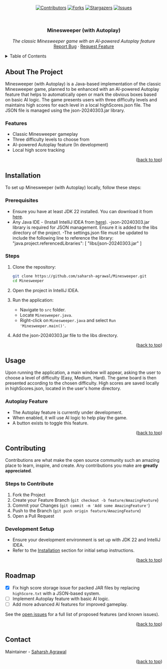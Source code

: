 <div id="top"></div>
<div align="center">

[![Contributors][contributors-shield]][contributors-url]
[![Forks][forks-shield]][forks-url]
[![Stargazers][stars-shield]][stars-url]
[![Issues][issues-shield]][issues-url]

</div>

<!-- PROJECT LOGO -->
<br />
<div align="center">
  <a href="https://github.com/saharsh-agrawal/Minesweeper">
    <!--<img src="https://raw.githubusercontent.com/saharsh-agrawal/Minesweeper/main/logo.png" alt="Logo" width="140">-->
  </a>

<h3 align="center">Minesweeper (with Autoplay)</h3>

  <p align="center">
    <i>The classic Minesweeper game with an AI-powered Autoplay feature</i>
    <br />
    <!--<a href="#getting-started"><strong>Explore the docs »</strong></a>
    <br />-->
    <a href="https://github.com/saharsh-agrawal/Minesweeper/issues">Report Bug</a>
    ·
    <a href="https://github.com/saharsh-agrawal/Minesweeper/issues">Request Feature</a>
  </p>
</div>

<!-- TABLE OF CONTENTS -->
<details>
  <summary>Table of Contents</summary>
  <ol>
    <li><a href="#about-the-project">About The Project</a></li>
    <li><a href="#installation">Installation</a></li>
    <li><a href="#usage">Usage</a></li>
    <li><a href="#contributing">Contributing</a></li>
    <li><a href="#roadmap">Roadmap</a></li>
    <li><a href="#contact">Contact</a></li>
  </ol>
</details>

<!-- ABOUT THE PROJECT -->
## About The Project

Minesweeper (with Autoplay) is a Java-based implementation of the classic Minesweeper game, planned to be enhanced with an AI-powered Autoplay feature that helps to automatically open or mark the obvious boxes based on basic AI logic. The game presents users with three difficulty levels and maintains high scores for each level in a local highScores.json file. The JSON file is managed using the json-20240303.jar library.

### Features
- Classic Minesweeper gameplay
- Three difficulty levels to choose from
- AI-powered Autoplay feature (In development)
- Local high score tracking

<p align="right">(<a href="#top">back to top</a>)</p>

<!-- INSTALLATION -->
## Installation

To set up Minesweeper (with Autoplay) locally, follow these steps:

### Prerequisites
- Ensure you have at least JDK 22 installed. You can download it from [here](https://www.oracle.com/java/technologies/javase/jdk22-archive-downloads.html).
- Any Java IDE - (Install IntelliJ IDEA from [here](https://www.jetbrains.com/idea/)).
-json-20240303.jar library is required for JSON management. Ensure it is added to the libs directory of the project.
-The settings.json file must be updated to include the following line to reference the library:
"java.project.referencedLibraries": [
    "libs/json-20240303.jar"
]

### Steps
1. Clone the repository:
   ```sh
   git clone https://github.com/saharsh-agrawal/Minesweeper.git
   cd Minesweeper
2. Open the project in IntelliJ IDEA.

3. Run the application:
    - Navigate to `src` folder.
    - Locate `Minesweeper.java`.
    - Right-click on `Minesweeper.java` and select `Run 'Minesweeper.main()'`.

4. Add the json-20240303.jar file to the libs directory.

<p align="right">(<a href="#top">back to top</a>)</p>

<!-- USAGE -->
## Usage

Upon running the application, a main window will appear, asking the user to choose a level of difficulty (Easy, Medium, Hard). The game board is then presented according to the chosen difficulty. High scores are saved locally in highScores.json, located in the user's home directory.

### Autoplay Feature
- The Autoplay feature is currently under development.
- When enabled, it will use AI logic to help play the game.
- A button exists to toggle this feature.

<p align="right">(<a href="#top">back to top</a>)</p>

<!-- CONTRIBUTING -->
## Contributing

Contributions are what make the open source community such an amazing place to learn, inspire, and create. Any contributions you make are **greatly appreciated**.

### Steps to Contribute
1. Fork the Project
2. Create your Feature Branch (`git checkout -b feature/AmazingFeature`)
3. Commit your Changes (`git commit -m 'Add some AmazingFeature'`)
4. Push to the Branch (`git push origin feature/AmazingFeature`)
5. Open a Pull Request

### Development Setup
- Ensure your development environment is set up with JDK 22 and IntelliJ IDEA.
- Refer to the [Installation](#installation) section for initial setup instructions.

<p align="right">(<a href="#top">back to top</a>)</p>

<!-- ROADMAP -->
## Roadmap

- [x] Fix high score storage issue for packed JAR files by replacing `highScore.txt` with a JSON-based system.
- [ ] Implement Autoplay feature with basic AI logic.
- [ ] Add more advanced AI features for improved gameplay.

See the [open issues](https://github.com/saharsh-agrawal/Minesweeper/issues) for a full list of proposed features (and known issues).

<p align="right">(<a href="#top">back to top</a>)</p>

<!-- CONTACT -->
## Contact

Maintainer - [Saharsh Agrawal](https://github.com/saharsh-agrawal)

<p align="right">(<a href="#top">back to top</a>)</p>

[contributors-shield]: https://img.shields.io/github/contributors/saharsh-agrawal/Minesweeper.svg?style=for-the-badge
[contributors-url]: https://github.com/saharsh-agrawal/Minesweeper/graphs/contributors
[forks-shield]: https://img.shields.io/github/forks/saharsh-agrawal/Minesweeper.svg?style=for-the-badge
[forks-url]: https://github.com/saharsh-agrawal/Minesweeper/network/members
[stars-shield]: https://img.shields.io/github/stars/saharsh-agrawal/Minesweeper.svg?style=for-the-badge
[stars-url]: https://github.com/saharsh-agrawal/Minesweeper/stargazers
[issues-shield]: https://img.shields.io/github/issues/saharsh-agrawal/Minesweeper.svg?style=for-the-badge
[issues-url]: https://github.com/saharsh-agrawal/Minesweeper/issues
